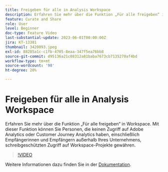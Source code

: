 ```yaml
---
title: Freigeben für alle in Analysis Workspace
description: Erfahren Sie mehr über die Funktion „Für alle freigeben“ in Workspace. Mit dieser Funktion können Sie Personen, die keinen Zugriff auf Adobe Analytics oder CJA haben, einschließlich Empfängerinnen und Empfängern außerhalb Ihres Unternehmens, schreibgeschützten Zugriff auf Workspace-Projekte gewähren.
feature: Curate and Share
role: User
level: Beginner
doc-type: Feature Video
last-substantial-update: 2023-06-01T00:00:00Z
jira: KT-13381
thumbnail: 3420093.jpeg
exl-id: 88285a1c-c1fb-4705-8eaa-347f5ea76bb8
source-git-commit: d95136a21c08312a81baba7673cb7135270af4bd
workflow-type: tm+mt
source-wordcount: '98'
ht-degree: 20%

---
```


# Freigeben für alle in Analysis Workspace

Erfahren Sie mehr über die Funktion „Für alle freigeben“ in Workspace. Mit dieser Funktion können Sie Personen, die keinen Zugriff auf Adobe Analytics oder Customer Journey Analytics haben, einschließlich Empfängerinnen und Empfängern außerhalb Ihres Unternehmens, schreibgeschützten Zugriff auf Workspace-Projekte gewähren.

>[!VIDEO](https://video.tv.adobe.com/v/3420093/?learn=on)

Weitere Informationen dazu finden Sie in der [Dokumentation](https://experienceleague.adobe.com/docs/analytics/analyze/analysis-workspace/curate-share/share-projects.html?lang=de#share-public-link).
